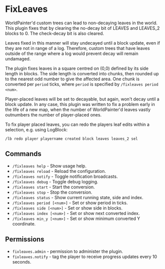 FixLeaves
=========

WorldPainter'd custom trees can lead to non-decaying leaves in the world.  This plugin fixes that by clearing the no-decay bit of LEAVES and LEAVES_2 blocks to 0.  The check-decay bit is also cleared.

Leaves fixed in this manner will stay undecayed until a block update, even if they are not in range of a log.  Therefore, custom trees that have leaves outside of the range where a log would prevent decay will remain undamaged.

The plugin fixes leaves in a square centred on (0,0) defined by its side length in blocks.  The side length is converted into chunks, then rounded up to the nearest odd number to give the affected area.  One chunk is converted per `period` ticks, where `period` is specified by `/fixleaves period <num>`.

Player-placed leaves will be set to decayable, but again, won't decay until a block update.  In any case, this plugin was written to fix a problem early in the life of a new map, when the number of WorldPainter'd leaves vastly outnumbers the number of player-placed ones.

To fix player placed leaves, you can redo the players leaf edits within a selection, e.g. using LogBlock:
```
/lb redo player playername created block leaves leaves_2 sel
```


Commands
--------

 * `/fixleaves help` - Show usage help.
 * `/fixleaves reload` - Reload the configuration.
 * `/fixleaves notify` - Toggle notification broadcasts.
 * `/fixleaves debug` - Toggle debug logging.
 * `/fixleaves start` - Start the conversion.
 * `/fixleaves stop` - Stop the conversion.
 * `/fixleaves status` - Show current running state, side and index.
 * `/fixleaves period [<num>]` - Set or show period in ticks.
 * `/fixleaves side [<num>]` - Set or show side in blocks.
 * `/fixleaves index [<num>]` - Set or show next converted index.
 * `/fixleaves min_y [<num>]` - Set or show minimum converted Y coordinate.


Permissions
-----------

 * `fixleaves.admin` - permission to administer the plugin.
 * `fixleaves.notify` - tag the player to receive progress updates every 10 seconds.

